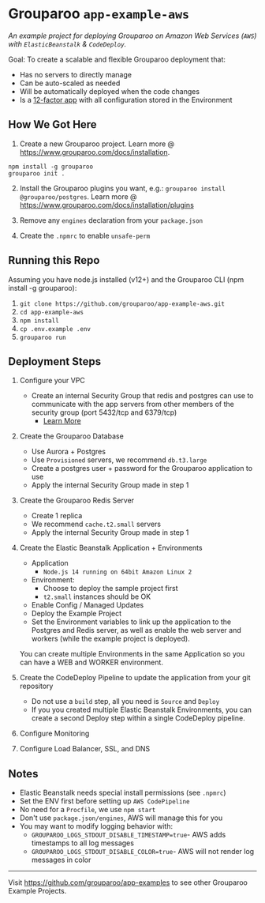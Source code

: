 # Grouparoo `app-example-aws`

_An example project for deploying Grouparoo on Amazon Web Services (`AWS`) with `ElasticBeanstalk` & `CodeDeploy`._

Goal: To create a scalable and flexible Grouparoo deployment that:

- Has no servers to directly manage
- Can be auto-scaled as needed
- Will be automatically deployed when the code changes
- Is a [12-factor app](https://12factor.net/) with all configuration stored in the Environment

## How We Got Here

1. Create a new Grouparoo project. Learn more @ https://www.grouparoo.com/docs/installation.

```
npm install -g grouparoo
grouparoo init .
```

2. Install the Grouparoo plugins you want, e.g.: `grouparoo install @grouparoo/postgres`. Learn more @ https://www.grouparoo.com/docs/installation/plugins

3. Remove any `engines` declaration from your `package.json`
4. Create the `.npmrc` to enable `unsafe-perm`

## Running this Repo

Assuming you have node.js installed (v12+) and the Grouparoo CLI (npm install -g grouparoo):

1. `git clone https://github.com/grouparoo/app-example-aws.git`
2. `cd app-example-aws`
3. `npm install`
4. `cp .env.example .env`
5. `grouparoo run`

## Deployment Steps

1. Configure your VPC
   - Create an internal Security Group that redis and postgres can use to communicate with the app servers from other members of the security group (port 5432/tcp and 6379/tcp)
     - [Learn More](https://docs.aws.amazon.com/elasticbeanstalk/latest/dg/AWSHowTo.ElastiCache.html)
2. Create the Grouparoo Database
   - Use Aurora + Postgres
   - Use `Provisioned` servers, we recommend `db.t3.large`
   - Create a postgres user + password for the Grouparoo application to use
   - Apply the internal Security Group made in step 1
3. Create the Grouparoo Redis Server
   - Create 1 replica
   - We recommend `cache.t2.small` servers
   - Apply the internal Security Group made in step 1
4. Create the Elastic Beanstalk Application + Environments

   - Application
     - `Node.js 14 running on 64bit Amazon Linux 2`
   - Environment:
     - Choose to deploy the sample project first
     - `t2.small` instances should be OK
   - Enable Config / Managed Updates
   - Deploy the Example Project
   - Set the Environment variables to link up the application to the Postgres and Redis server, as well as enable the web server and workers (while the example project is deployed).

   You can create multiple Environments in the same Application so you can have a WEB and WORKER environment.

5. Create the CodeDeploy Pipeline to update the application from your git repository

   - Do not use a `build` step, all you need is `Source` and `Deploy`
   - If you you created multiple Elastic Beanstalk Environments, you can create a second Deploy step within a single CodeDeploy pipeline.

6. Configure Monitoring
7. Configure Load Balancer, SSL, and DNS

## Notes

- Elastic Beanstalk needs special install permissions (see `.npmrc`)
- Set the ENV first before setting up `AWS CodePipeline`
- No need for a `Procfile`, we use `npm start`
- Don't use `package.json/engines`, AWS will manage this for you
- You may want to modify logging behavior with:
  - `GROUPAROO_LOGS_STDOUT_DISABLE_TIMESTAMP=true`- AWS adds timestamps to all log messages
  - `GROUPAROO_LOGS_STDOUT_DISABLE_COLOR=true`- AWS will not render log messages in color

---

Visit https://github.com/grouparoo/app-examples to see other Grouparoo Example Projects.
